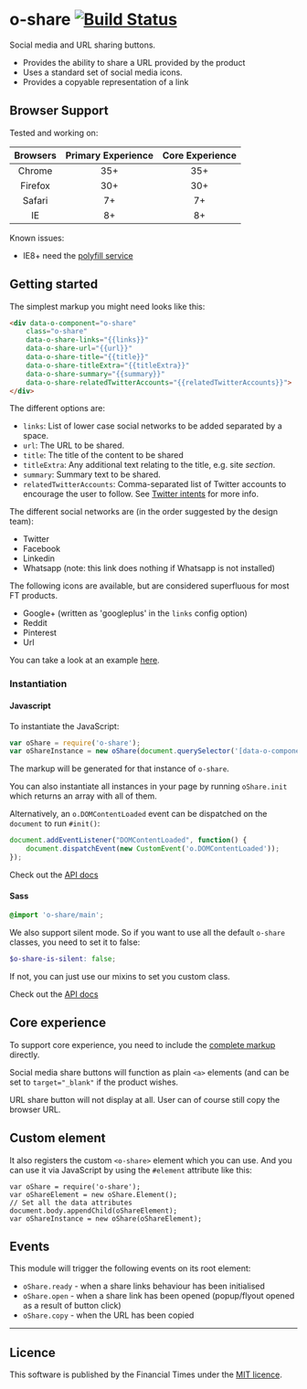 o-share [![Build Status](https://circleci.com/gh/Financial-Times/o-share.png?style=shield&circle-token=38faae5e0f0b4e39810a511b4004f396aff8718a)](https://circleci.com/gh/Financial-Times/o-share)
=======

Social media and URL sharing buttons.

- Provides the ability to share a URL provided by the product
- Uses a standard set of social media icons.
- Provides a copyable representation of a link

## Browser Support

Tested and working on:

|  Browsers  | Primary Experience | Core Experience |
|:----------:|:------------------:|:---------------:|
|   Chrome   |        35+         |       35+       |
|   Firefox  |        30+         |       30+       |
|   Safari   |        7+          |       7+        |
|   IE       |        8+          |       8+        |

Known issues:

* IE8+ need the [polyfill service](https://github.com/Financial-Times/polyfill/service)

## Getting started

The simplest markup you might need looks like this:

```html
<div data-o-component="o-share"
    class="o-share"
    data-o-share-links="{{links}}"
    data-o-share-url="{{url}}"
    data-o-share-title="{{title}}"
    data-o-share-titleExtra="{{titleExtra}}"
    data-o-share-summary="{{summary}}"
    data-o-share-relatedTwitterAccounts="{{relatedTwitterAccounts}}">
</div>
```

The different options are:

* `links`: List of lower case social networks to be added separated by a space.
* `url`: The URL to be shared.
* `title`: The title of the content to be shared
* `titleExtra`: Any additional text relating to the title, e.g. site _section_.
* `summary`: Summary text to be shared.
* `relatedTwitterAccounts`: Comma-separated list of Twitter accounts to encourage the user to follow. See [Twitter intents](https://dev.twitter.com/docs/intents) for more info.

The different social networks are (in the order suggested by the design team):

* Twitter
* Facebook
* Linkedin
* Whatsapp (note: this link does nothing if Whatsapp is not installed)

The following icons are available, but are considered superfluous for most FT products.
* Google+ (written as 'googleplus' in the `links` config option)
* Reddit
* Pinterest
* Url

You can take a look at an example [here](https://github.com/Financial-Times/o-share/blob/master/demos/src/webcomponent.mustache).

### Instantiation

#### Javascript
To instantiate the JavaScript:

```javascript
var oShare = require('o-share');
var oShareInstance = new oShare(document.querySelector('[data-o-component=o-share]'));
```

The markup will be generated for that instance of `o-share`.

You can also instantiate all instances in your page by running `oShare.init` which returns an array with all of them.

Alternatively, an `o.DOMContentLoaded` event can be dispatched on the `document` to run `#init()`:

```javascript
document.addEventListener("DOMContentLoaded", function() {
    document.dispatchEvent(new CustomEvent('o.DOMContentLoaded'));
});
```

Check out the [API docs](http://registry.origami.ft.com/components/o-share#docs-js)

#### Sass

```scss
@import 'o-share/main';
```

We also support silent mode. So if you want to use all the default `o-share` classes, you need to set it to false:

```scss
$o-share-is-silent: false;
```

If not, you can just use our mixins to set you custom class.

Check out the [API docs](http://registry.origami.ft.com/components/o-share#docs-css)

## Core experience

To support core experience, you need to include the [complete markup](https://github.com/Financial-Times/o-share/blob/master/main.mustache) directly.

Social media share buttons will function as plain `<a>` elements (and can be set to `target="_blank"` if the product wishes.

URL share button will not display at all. User can of course still copy the browser URL.

## Custom element

It also registers the custom `<o-share>` element which you can use. And you can use it via JavaScript by using the `#element` attribute like this:

```
var oShare = require('o-share');
var oShareElement = new oShare.Element();
// Set all the data attributes
document.body.appendChild(oShareElement);
var oShareInstance = new oShare(oShareElement);
```

## Events

This module will trigger the following events on its root element:

* `oShare.ready` - when a share links behaviour has been initialised
* `oShare.open` - when a share link has been opened (popup/flyout opened as a result of button click)
* `oShare.copy` - when the URL has been copied

----

## Licence

This software is published by the Financial Times under the [MIT licence](http://opensource.org/licenses/MIT).
